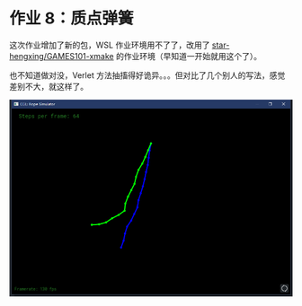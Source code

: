 # 作业 8：质点弹簧

这次作业增加了新的包，WSL 作业环境用不了了，改用了 [star-hengxing/GAMES101-xmake](https://github.com/star-hengxing/GAMES101-xmake) 的作业环境（早知道一开始就用这个了）。

也不知道做对没，Verlet 方法抽搐得好诡异。。。但对比了几个别人的写法，感觉差别不大，就这样了。

![image-20240227175427511](README/image-20240227175427511.png)